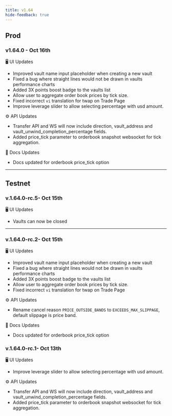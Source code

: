 ```yaml
---
title: v1.64
hide-feedback: true
---
```


## Prod

### v1.64.0 - Oct 16th

🖥️ UI Updates

* Improved vault name input placeholder when creating a new vault
* Fixed a bug where straight lines would not be drawn in vaults performance charts
* Added 3X points boost badge to the vaults list
* Allow user to aggregate order book prices by tick size.
* Fixed incorrect `vi` translation for twap on Trade Page
* Improve leverage slider to allow selecting percentage with usd amount.

⚙️ API Updates

* Transfer API and WS will now include direction, vault_address and vault_unwind_completion_percentage fields.
* Added price_tick parameter to orderbook snapshot websocket for tick aggregation.

:book: Docs Updates

* Docs updated for orderbook price_tick option

***

## Testnet

### v.1.64.0-rc.5- Oct 15th

🖥️  UI Updates

* Vaults can now be closed

***

### v.1.64.0-rc.2- Oct 15th

🖥️ UI Updates

* Improved vault name input placeholder when creating a new vault
* Fixed a bug where straight lines would not be drawn in vaults performance charts
* Added 3X points boost badge to the vaults list
* Allow user to aggregate order book prices by tick size.
* Fixed incorrect `vi` translation for twap on Trade Page

⚙️ API Updates

* Rename cancel reason `PRICE_OUTSIDE_BANDS` to `EXCEEDS_MAX_SLIPPAGE`, default slippage is price band.

:book: Docs Updates

* Docs updated for orderbook price_tick option



### v.1.64.0-rc.1- Oct 13th

🖥️  UI Updates

* Improve leverage slider to allow selecting percentage with usd amount.

⚙️ API Updates

* Transfer API and WS will now include direction, vault_address and vault_unwind_completion_percentage fields.
* Added price_tick parameter to orderbook snapshot websocket for tick aggregation.



